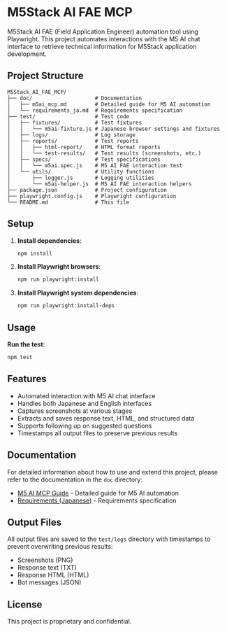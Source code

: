 # M5Stack AI FAE MCP

M5Stack AI FAE (Field Application Engineer) automation tool using Playwright. This project automates interactions with the M5 AI chat interface to retrieve technical information for M5Stack application development.

## Project Structure

```
M5Stack_AI_FAE_MCP/
├── doc/                    # Documentation
│   ├── m5ai_mcp.md         # Detailed guide for M5 AI automation
│   └── requirements_ja.md  # Requirements specification
├── test/                   # Test code
│   ├── fixtures/           # Test fixtures
│   │   └── m5ai-fixture.js # Japanese browser settings and fixtures
│   ├── logs/               # Log storage
│   ├── reports/            # Test reports
│   │   ├── html-report/    # HTML format reports
│   │   └── test-results/   # Test results (screenshots, etc.)
│   ├── specs/              # Test specifications
│   │   └── m5ai.spec.js    # M5 AI FAE interaction test
│   └── utils/              # Utility functions
│       ├── logger.js       # Logging utilities
│       └── m5ai-helper.js  # M5 AI FAE interaction helpers
├── package.json            # Project configuration
├── playwright.config.js    # Playwright configuration
└── README.md               # This file
```

## Setup

1. **Install dependencies**:
   ```bash
   npm install
   ```

2. **Install Playwright browsers**:
   ```bash
   npm run playwright:install
   ```

3. **Install Playwright system dependencies**:
   ```bash
   npm run playwright:install-deps
   ```

## Usage

**Run the test**:
```bash
npm test
```

## Features

- Automated interaction with M5 AI chat interface
- Handles both Japanese and English interfaces
- Captures screenshots at various stages
- Extracts and saves response text, HTML, and structured data
- Supports following up on suggested questions
- Timestamps all output files to preserve previous results

## Documentation

For detailed information about how to use and extend this project, please refer to the documentation in the `doc` directory:

- [M5 AI MCP Guide](doc/m5ai_mcp.md) - Detailed guide for M5 AI automation
- [Requirements (Japanese)](doc/requirements_ja.md) - Requirements specification

## Output Files

All output files are saved to the `test/logs` directory with timestamps to prevent overwriting previous results:

- Screenshots (PNG)
- Response text (TXT)
- Response HTML (HTML)
- Bot messages (JSON)

## License

This project is proprietary and confidential.
